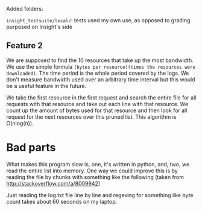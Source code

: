 Added folders:

`insight_testsuite/local/`: tests used my own use, as opposed to grading
purposed on Insight's side


## Feature 2

We are supposed to find the 10 resources that take up the most bandwidth. We
use the simple formula `(bytes per resource)(times the resources were
downloaded)`. The time period is the whole period covered by the logs. We
don't measure bandwidth used over an arbitrary time interval but this would be
a useful feature in the future.

We take the first resource in the first request and search the entire file for
all requests with that resource and take out each line with that resource. We
count up the amount of bytes used for that resource and then look for all
request for the next resources over this pruned list. This algorithm is
O(nlog(n)).

# Bad parts

What makes this program slow is, one, it's written in python, and, two, we
read the entire list into memory. One way we could improve this is by reading
the file by chunks with something like the following 
(taken from http://stackoverflow.com/a/8009942)

Just reading the log.txt file line by line and regexing for something like
byte count takes about 60 seconds on my laptop.
